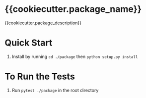 # {{cookiecutter.package_name}}

{{cookiecutter.package_description}}

# Quick Start

1. Install by running `cd ./package` then `python setup.py install`

# To Run the Tests

1. Run `pytest ./package` in the root directory
